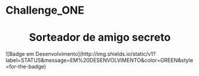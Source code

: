 # Challenge_ONE
<h1 align="center"> Sorteador de amigo secreto </h1>
![Badge em Desenvolvimento](http://img.shields.io/static/v1?label=STATUS&message=EM%20DESENVOLVIMENTO&color=GREEN&style=for-the-badge)